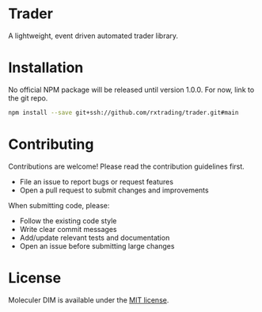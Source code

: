 # Trader
A lightweight, event driven automated trader library.

# Installation
No official NPM package will be released until version 1.0.0. For now, link to the git repo.

```bash
npm install --save git+ssh://github.com/rxtrading/trader.git#main
```

# Contributing
Contributions are welcome! Please read the contribution guidelines first.

- File an issue to report bugs or request features
- Open a pull request to submit changes and improvements

When submitting code, please:
- Follow the existing code style
- Write clear commit messages
- Add/update relevant tests and documentation
- Open an issue before submitting large changes

# License
Moleculer DIM is available under the [MIT license](https://tldrlegal.com/license/mit-license).